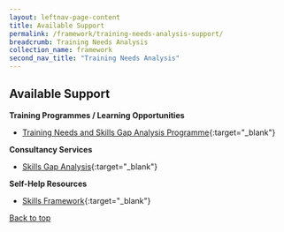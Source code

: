 ```yaml
---
layout: leftnav-page-content
title: Available Support
permalink: /framework/training-needs-analysis-support/
breadcrumb: Training Needs Analysis
collection_name: framework
second_nav_title: "Training Needs Analysis"
---
```



## **Available Support**

**Training Programmes / Learning Opportunities**
- [Training Needs and Skills Gap Analysis Programme](https://www.nyp.edu.sg/lifelong-learning/national-centre-of-excellence-for-workplace-learning-nace/courses-training.html){:target="_blank"}




**Consultancy Services**
- [Skills Gap Analysis](https://www.nyp.edu.sg/lifelong-learning/national-centre-of-excellence-for-workplace-learning-nace/services.html){:target="_blank"}




**Self-Help Resources**
- [Skills Framework](https://www.skillsfuture.sg/skills-framework){:target="_blank"}


[Back to top](#top)
